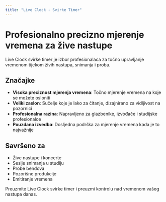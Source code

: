 ```yaml
---
title: "Live Clock - Svirke Timer"
---
```


# Profesionalno precizno mjerenje vremena za žive nastupe

Live Clock svirke timer je izbor profesionalaca za točno upravljanje vremenom tijekom živih nastupa, snimanja i proba.

## Značajke

- **Visoka preciznost mjerenja vremena**: Točno mjerenje vremena na koje se možete osloniti
- **Veliki zaslon**: Sučelje koje je lako za čitanje, dizajnirano za vidljivost na pozornici
- **Profesionalna razina**: Napravljeno za glazbenike, izvođače i studijske profesionalce
- **Pouzdana izvedba**: Dosljedna podrška za mjerenje vremena kada je to najvažnije

## Savršeno za

- Žive nastupe i koncerte
- Sesije snimanja u studiju
- Probe bendova
- Pozorišne produkcije
- Emitiranje vremena

Preuzmite Live Clock svirke timer i preuzmi kontrolu nad vremenom vašeg nastupa danas.